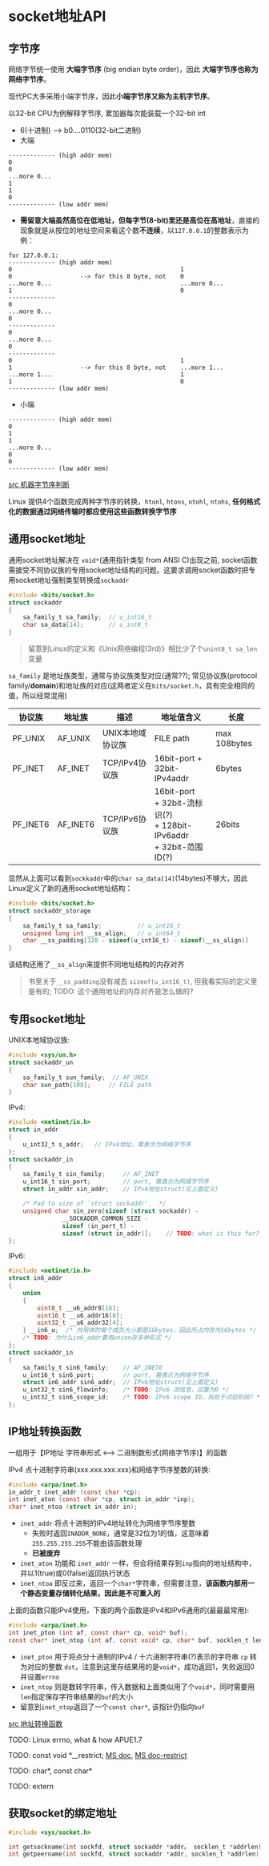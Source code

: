 # socket地址API

## 字节序

网络字节统一使用 **大端字节序** (big endian byte order)，因此 **大端字节序也称为网络字节序**。

现代PC大多采用小端字节序，因此**小端字节序又称为主机字节序**。

以32-bit CPU为例解释字节序, 累加器每次能装载一个32-bit int
- 6(十进制) --> b0....0110(32-bit二进制)
- 大端
```
------------- (high addr mem)
0
0
...more 0...
1
1
0
------------- (low addr mem)
```
- **需留意大端虽然高位在低地址，但每字节(8-bit)里还是高位在高地址**，直接的现象就是从按位的地址空间来看这个数**不连续**，以`127.0.0.1`的整数表示为例：
```
for 127.0.0.1:
------------- (high addr mem)
0                                               1
0                   --> for this 8 byte, not    0
...more 0...                                    ...more 0...
1                                               0
-------------
0
...more 0...
0
-------------
0
...more 0...
0
-------------
0                                               1
1                   --> for this 8 byte, not    ...more 1...
...more 1...                                    1
1                                               0
------------- (low addr mem)
```
- 小端
```
------------- (high addr mem)
0
1
1
...more 0...
0
0
------------- (low addr mem)
```

[src 机器字节序判断](./5-1_byteorder.c)

Linux 提供4个函数完成两种字节序的转换，`htonl`, `htons`, `ntohl`, `ntohs`, **任何格式化的数据通过网络传输时都应使用这些函数转换字节序**

## 通用socket地址

通用socket地址解决在 `void*`(通用指针类型 from ANSI C)出现之前, socket函数需接受不同协议族的专用socket地址结构的问题。这要求调用socket函数时把专用socket地址强制类型转换成`sockaddr`
```c
#include <bits/socket.h>
struct sockaddr
{
    sa_family_t sa_family;  // u_int16_t
    char sa_data[14];       // u_int8_t
}
```
> 留意到Linux的定义和《Unix网络编程(3rd)》相比少了个`unint8_t sa_len`变量

`sa_family` 是地址族类型，通常与协议族类型对应(通常??); 常见协议族(protocol family/**domain**)和地址族的对应(这两者定义在`bits/socket.h`，具有完全相同的值，所以经常混用)

|协议族|地址族|描述|地址值含义|长度|
|--|--|--|--|--|
|PF_UNIX|AF_UNIX|UNIX本地域协议族|FILE path| max 108bytes|
|PF_INET|AF_INET|TCP/IPv4协议族|16bit-port + 32bit-IPv4addr| 6bytes|
|PF_INET6|AF_INET6|TCP/IPv6协议族|16bit-port <br>+ 32bit-流标识(?) <br>+ 128bit-IPv6addr <br>+ 32bit-范围ID(?)|26bits

显然从上面可以看到`sockkaddr`中的`char sa_data[14]`(14bytes)不够大，因此Linux定义了新的通用socket地址结构：
```c
#include <bits/socket.h>
struct sockaddr_storage
{
    sa_family_t sa_family;          // u_int16_t
    unsigned long int __ss_align;   // u_int64_t
    char __ss_padding[128 - sizeof(u_int16_t) - sizeof(__ss_align)]
}
```
该结构还用了`__ss_align`来提供不同地址结构的内存对齐
> 书里关于`__ss_padding`没有减去 `sizeof(u_int16_t)`, 但我看实际的定义里是有的; TODO: 这个通用地址的内存对齐是怎么做的?

## 专用socket地址

UNIX本地域协议族:
```c
#include <sys/un.h>
struct sockaddr_un
{
    sa_family_t sun_family;  // AF_UNIX
    char sun_path[108];     // FILE path
}
```

IPv4:
```c
#include <netinet/in.h>
struct in_addr
{
    u_int32_t s_addr;   // IPv4地址，需表示为网络字节序
};
struct sockaddr_in
{
    sa_family_t sin_family;     // AF_INET
    u_int16_t sin_port;			// port, 需表示为网络字节序
    struct in_addr sin_addr;	// IPv4地址struct(见上面定义)

    /* Pad to size of `struct sockaddr'.  */
    unsigned char sin_zero[sizeof (struct sockaddr) -
			   __SOCKADDR_COMMON_SIZE -
			   sizeof (in_port_t) -
			   sizeof (struct in_addr)];    // TODO: what is this for?
};
```

IPv6:
```c
#include <netinet/in.h>
struct in6_addr
{
    union
    {
        uint8_t __u6_addr8[16];
        uint16_t __u6_addr16[8];
        uint32_t __u6_addr32[4];
    } __in6_u;  /* 共用体的每个成员大小都是16bytes，因此所占内存为16bytes */
    /* TODO: 为什么in6_addr要用union存多种形式 */
};
struct sockaddr_in
{
    sa_family_t sin6_family;    // AF_INET6
    u_int16_t sin6_port;        // port, 需表示为网络字节序
    struct in6_addr sin6_addr;	// IPv6地址struct(见上面定义)
    u_int32_t sin6_flowinfo;    /* TODO: IPv6 流信息，应置为0 */
    u_int32_t sin6_scope_id;	/* TODO: IPv6 scope ID，尚处于试验阶段? */
};
```

## IP地址转换函数

一组用于【IP地址 字符串形式 <--> 二进制数形式(网络字节序)】的函数

IPv4 点十进制字符串(xxx.xxx.xxx.xxx)和网络字节序整数的转换:
```c
#include <arpa/inet.h>
in_addr_t inet_addr (const char *cp);
int inet_aton (const char *cp, struct in_addr *inp);
char* inet_ntoa (struct in_addr in);
```

- `inet_addr` 将点十进制的IPv4地址转化为网络字节序整数
  - 失败时返回`INADDR_NONE`，通常是32位为1的值，这意味着`255.255.255.255`不能由该函数处理
  - **已被废弃**
- `inet_aton` 功能和 `inet_addr` 一样，但会将结果存到`inp`指向的地址结构中，并以1(true)或0(false)返回执行状态
- `inet_ntoa` 即反过来，返回一个`char*`字符串，但需要注意，**该函数内部用一个静态变量存储转化结果，因此是不可重入的**

上面的函数只能IPv4使用，下面的两个函数是IPv4和IPv6通用的(最最最常用):
```c
#include <arpa/inet.h>
int inet_pton (int af, const char* cp, void* buf);
const char* inet_ntop (int af, const void* cp, char* buf, socklen_t len);
```
- `inet_pton` 用于将点分十进制的IPv4 / 十六进制字符串(?)表示的字符串 `cp` 转为对应的整数 `dst`，注意到这里存结果用的是`void*`，成功返回1，失败返回0并设置`errno`
- `inet_ntop` 则是数转字符串，传入数据和上面类似用了个`void*`，同时需要用`len`指定保存字符串结果的`buf`的大小
- 留意到`inet_ntop`返回了一个`const char*`, 该指针仍指向`buf`

[src 地址转换函数](./5-1_addr_translate.c)


TODO: Linux errno, what & how APUE1.7

TODO: const void *__restrict; [MS doc](https://docs.microsoft.com/en-us/cpp/cpp/extension-restrict?view=msvc-160https://docs.microsoft.com/en-us/cpp/cpp/extension-restrict?view=msvc-160), [MS doc-restrict](https://docs.microsoft.com/en-us/cpp/cpp/restrict?view=msvc-160)

TODO: char*, const char*

TODO: extern

## 获取socket的绑定地址

```c
#include <sys/socket.h>

int getsockname(int sockfd, struct sockaddr *addr。 socklen_t *addrlen);
int getpeername(int sockfd, struct sockaddr *addr, socklen_t *addrlen);
```